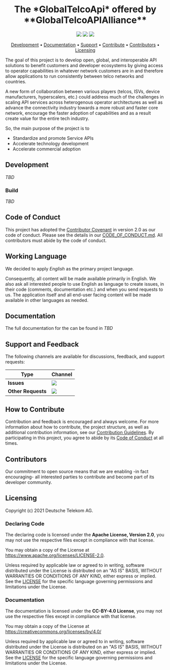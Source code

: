 <h1 align="center">
  The *GlobalTelcoApi* offered by **GlobalTelcoAPIAlliance**  
</h1>

<p align="center">
    <a href="/../../commits/" title="Last Commit"><img src="https://img.shields.io/github/last-commit/telekom/repobasics?style=flat"></a>
    <a href="/../../issues" title="Open Issues"><img src="https://img.shields.io/github/issues/telekom/repobasics?style=flat"></a>
    <a href="./LICENSE" title="License"><img src="https://img.shields.io/badge/License-Apache%202.0-green.svg?style=flat"></a>
</p>

<p align="center">
  <a href="#development">Development</a> •
  <a href="#documentation">Documentation</a> •
  <a href="#support-and-feedback">Support</a> •
  <a href="#how-to-contribute">Contribute</a> •
  <a href="#contributors">Contributors</a> •
  <a href="#licensing">Licensing</a>
</p>

The goal of this project is to develop open, global, and interoperable API solutions to benefit customers and developer ecosystems by giving access to operator capabilities in whatever network customers are in and therefore allow applications to run consistently between telco networks and countries.

A new form of collaboration between various players (telcos, ISVs,
device manufacturers, hyperscalers, etc.) could address much of the challenges in scaling API services across heterogenous operator architectures as well as advance the connectivity industry towards a more robust and faster core network, encourage the faster adoption of capabilities and as a result create value for the entire tech industry.

So, the main purpose of the project is to
* Standardize and promote Service APIs
* Accelerate technology development
* Accelerate commercial adoption

## Development

_TBD_

### Build

_TBD_

## Code of Conduct

This project has adopted the [Contributor Covenant](https://www.contributor-covenant.org/) in version 2.0 as our code of conduct. Please see the details in our [CODE_OF_CONDUCT.md](CODE_OF_CONDUCT.md). All contributors must abide by the code of conduct.

## Working Language

We decided to apply _English_ as the primary project language.  

Consequently, all content will be made available primarily in English. We also ask all interested people to use English as language to create issues, in their code (comments, documentation etc.) and when you send requests to us. The application itself and all end-user facing content will be made available in other languages as needed.

## Documentation

The full documentation for the can be found in _TBD_

## Support and Feedback
The following channels are available for discussions, feedback, and support requests:

| Type                     | Channel                                                |
| ------------------------ | ------------------------------------------------------ |
| **Issues**   | <a href="/../../issues/new/choose" title="General Discussion"><img src="https://img.shields.io/github/issues/telekom/repobasics?style=flat-square"></a> </a>   |
| **Other Requests**    | <a href="mailto:opensource@telekom.de" title="Email Open Source Team"><img src="https://img.shields.io/badge/email-Open%20Source%20Team-green?logo=mail.ru&style=flat-square&logoColor=white"></a>   |

## How to Contribute

Contribution and feedback is encouraged and always welcome. For more information about how to contribute, the project structure, as well as additional contribution information, see our [Contribution Guidelines](./CONTRIBUTING.md). By participating in this project, you agree to abide by its [Code of Conduct](./CODE_OF_CONDUCT.md) at all times.

## Contributors

Our commitment to open source means that we are enabling -in fact encouraging- all interested parties to contribute and become part of its developer community.

## Licensing

Copyright (c) 2021 Deutsche Telekom AG.

### Declaring Code

The declaring code is licensed under the **Apache License, Version 2.0**, you may not use the respective files except in compliance with that license.

You may obtain a copy of the License at https://www.apache.org/licenses/LICENSE-2.0.

Unless required by applicable law or agreed to in writing, software distributed under the License is distributed on an "AS IS" BASIS, WITHOUT WARRANTIES OR CONDITIONS OF ANY KIND, either express or implied. See the [LICENSE](./declarations/LICENSE) for the specific language governing permissions and limitations under the License.

### Documentation

The documentation is licensed under the **CC-BY-4.0 License**, you may not use the respective files except in compliance with that license.

You may obtain a copy of the License at https://creativecommons.org/licenses/by/4.0/

Unless required by applicable law or agreed to in writing, software distributed under the License is distributed on an "AS IS" BASIS, WITHOUT WARRANTIES OR CONDITIONS OF ANY KIND, either express or implied. See the [LICENSE](./documentation/LICENSE.CC-BY) for the specific language governing permissions and limitations under the License.
